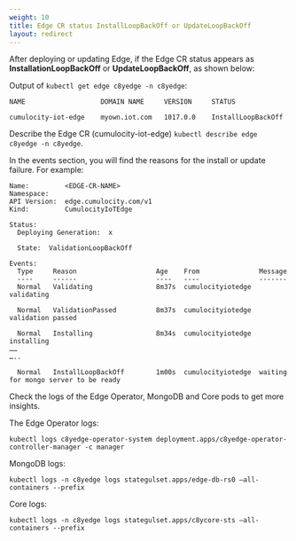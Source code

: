 ```yaml
---
weight: 10
title: Edge CR status InstallLoopBackOff or UpdateLoopBackOff
layout: redirect
---
```

After deploying or updating Edge, if the Edge CR status appears as **InstallationLoopBackOff** or **UpdateLoopBackOff**, as shown below: 

Output of `kubectl get edge c8yedge -n c8yedge`:

```shell
NAME                   DOMAIN NAME     VERSION     STATUS     

cumulocity-iot-edge    myown.iot.com   1017.0.0    InstallLoopBackOff
```

Describe the Edge CR (cumulocity-iot-edge) `kubectl describe edge c8yedge -n c8yedge`.

In the events section, you will find the reasons for the install or update failure. For example: 

```shell
Name:         <EDGE-CR-NAME> 
Namespace:     
API Version:  edge.cumulocity.com/v1 
Kind:         CumulocityIoTEdge 

Status: 
  Deploying Generation:  x 

  State:  ValidationLoopBackOff 

Events: 
  Type     Reason                    Age    From               Message 
  ----     ------                    ----   ----               ------- 
  Normal   Validating                8m37s  cumulocityiotedge  validating 

  Normal   ValidationPassed          8m37s  cumulocityiotedge  validation passed 

  Normal   Installing                8m34s  cumulocityiotedge  installing 
…… 
….. 

  Normal   InstallLoopBackOff        1m00s  cumulocityiotedge  waiting for mongo server to be ready 
```

Check the logs of the Edge Operator, MongoDB and Core pods to get more insights. 

The Edge Operator logs: 

```shell
kubectl logs c8yedge-operator-system deployment.apps/c8yedge-operator-controller-manager -c manager
```

MongoDB logs: 

```shell
kubectl logs -n c8yedge logs stategulset.apps/edge-db-rs0 –all-containers --prefix
```

Core logs: 

```shell
kubectl logs -n c8yedge logs stategulset.apps/c8ycore-sts –all-containers --prefix
```